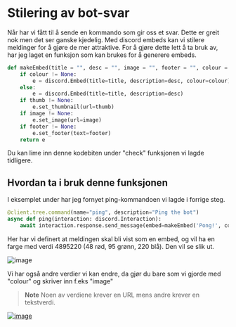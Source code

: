 # Stilering av bot-svar

Når har vi fått til å sende en kommando som gir oss et svar. Dette er greit nok men det ser ganske kjedelig. Med discord embeds kan vi stilere meldinger for å gjøre de mer attraktive. For å gjøre dette lett å ta bruk av, har jeg laget en funksjon som kan brukes for å generere embeds.

```py
def makeEmbed(title = "", desc = "", image = "", footer = "", colour = None, thumb=""):
    if colour != None:
        e = discord.Embed(title=title, description=desc, colour=colour)
    else:
        e = discord.Embed(title=title, description=desc)
    if thumb != None:
        e.set_thumbnail(url=thumb)
    if image != None:
        e.set_image(url=image)
    if footer != None:
        e.set_footer(text=footer)
    return e
```

Du kan lime inn denne kodebiten under "check" funksjonen vi lagde tidligere.

## Hvordan ta i bruk denne funksjonen

I eksemplet under har jeg fornyet ping-kommandoen vi lagde i forrige steg. 

```py
@client.tree.command(name="ping", description="Ping the bot")
async def ping(interaction: discord.Interaction):
    await interaction.response.send_message(embed=makeEmbed('Pong!', colour=4895220), ephemeral=True)
```
Her har vi definert at meldingen skal bli vist som en embed, og vil ha en farge med verdi 4895220 (48 rød, 95 grønn, 220 blå). Den vil se slik ut.

![image](https://user-images.githubusercontent.com/40642234/210956947-6fbfdb08-eff7-4535-96ac-3ba5c222e4eb.png)

Vi har også andre verdier vi kan endre, da gjør du bare som vi gjorde med "colour" og skriver inn f.eks "image"

> **Note** 
> Noen av verdiene krever en URL mens andre krever en tekstverdi.


[![image](https://img.shields.io/badge/next-Neste%20Side-green?style=for-the-badge&logo=python&logoColor=yellow)](https://github.com/Tragnet/DiscordBot-Kurs/tree/1.7-Nedkj%C3%B8ling-av-kommandoer)
